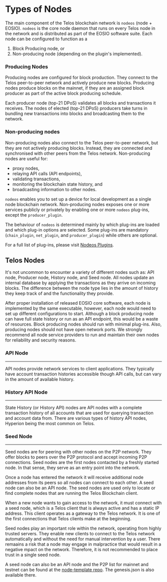 # Types of Nodes

The main component of the Telos blockchain network is `nodeos` (node + EOSIO). `nodeos` is the core node daemon that runs on every Telos node in the network and is distributed as part of the EOSIO software suite. Each node can be configured to function as a

1. Block Producing node, or
2. Non-producing node (depending on the plugin's implemented).

### Producing Nodes
Producing nodes are configured for block production. They connect to the Telos peer-to-peer network and actively produce new blocks. Producing nodes produce blocks on the mainnet, if they are an assigned block producer as part of the active block producing schedule.

Each producer node (top-21 DPoS) validates all blocks and transactions it receives. The nodes of elected (top-21 DPoS) producers take turns in bundling new transactions into blocks and broadcasting them to the network.

### Non-producing nodes
Non-producing nodes also connect to the Telos peer-to-peer network, but they are not actively producing blocks. Instead, they are connected and synchronised with other peers from the Telos network.  Non-producing nodes are useful for:
- proxy nodes, 
- relaying API calls (API endpoints), 
- validating transactions, 
- monitoring the blockchain state history, and 
- broadcasting information to other nodes.

`nodeos` enables you to set up a device for local development as a single node blockchain network.
Non-producing nodes exposes one or more services publicly or privately by enabling one or more `nodeos` plug-ins, except the `producer_plugin`.

The behaviour of `nodeos` is determined mainly by which plug-ins are loaded and which plug-in options are selected. Some plug-ins are mandatory (`chain_plugin`, `net_plugin`, and `producer_plugin`) while others are optional. 

For a full list of plug-ins, please visit [Nodeos Plugins](https://developers.eos.io/manuals/eos/latest/nodeos/plugins/index).

## Telos Nodes
It's not uncommon to encounter a variety of different nodes such as: API node, Producer node, History node, and Seed node. All nodes update an internal database by applying the transactions as they arrive on incoming blocks. The difference between the node type lies in the amount of history they keep track of and the functionality they provide.

After proper installation of released EOSIO core software, each node is implemented by the same executable, however, each node would need to set up different configurations to start. Although a block producing node can have full state history or run as an API endpoint, this would be a waste of resources. Block producing nodes should run with minimal plug-ins. Also, producing nodes should not have open network ports. We strongly recommend all node service providers to run and maintain their own nodes for reliability and security reasons.

### API Node
---------                                       --------
API nodes provide network services to client applications. They typically have account transaction histories accessible though API calls, but can vary in the amount of available history.

### History API Node
--------                                        ---------
State History (or History API) nodes are API nodes with a complete transaction history of all accounts that are used for querying transaction and account data from. There are various types of history API nodes, Hyperion being the most common on Telos.

### Seed Node   
-----------                                     --------------
Seed nodes are for peering with other nodes on the P2P network. They offer blocks to peers over the P2P protocol and accept incoming P2P connections. Seed nodes are the first nodes contacted by a freshly started node. In that sense, they serve as an entry point into the network.

Once a node has entered the network it will receive additional node addresses from its peers so all nodes can connect to each other. A seed node can also be an API node. The seed nodes are used only to locate or find complete nodes that are running the Telos Blockchain client.

When a new node wants to gain access to the network, it must connect with a seed node, which is a Telos client that is always active and has a static IP address. This client operates as a gateway to the Telos network. It is one of the first connections that Telos clients make at the beginning.

Seed nodes play an important role within the network, operating from highly trusted servers. They enable new clients to connect to the Telos network automatically and without the need for manual intervention by a user. There remaains a risk that a node may engage in malpractice that would result in a negative mpact on the network. Therefore, it is not recommended to place trust in a single seed node.

A seed node can also be an API node and the P2P list for mainnet and testnet can be found at the [node-template repo](https://github.com/telosnetwork/node-template). The genesis.json is also available there.
